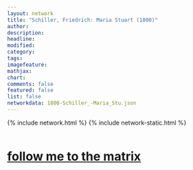 ```yaml
---
layout: network
title: "Schiller, Friedrich: Maria Stuart (1800)"
author:
description:
headline:
modified:
category:
tags: 
imagefeature: 
mathjax: 
chart: 
comments: false
featured: false
list: false
networkdata: 1800-Schiller_-Maria_Stu.json
---
```

{% include network.html %}
{% include network-static.html %}
<div class="row">
  <div class="small-5 small-centered columns"><a href="/matrix311"><h1>follow me to the matrix</h1></a>
</div>
</div>
